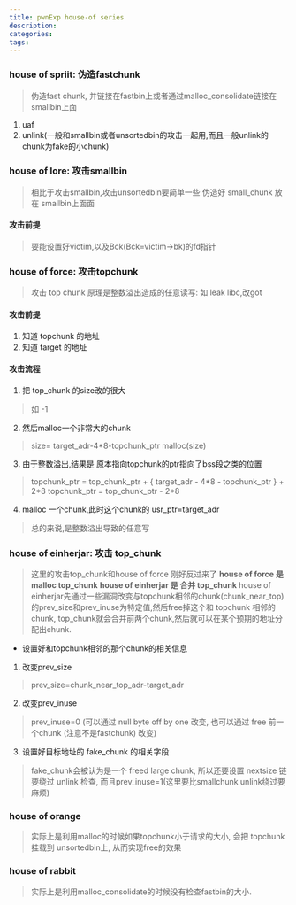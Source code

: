 ```yaml
---
title: pwnExp house-of series 
description: 
categories:
tags: 
---
```


### house of spriit: 伪造fastchunk
> 伪造fast chunk, 并链接在fastbin上或者通过malloc_consolidate链接在smallbin上面

1. uaf
2. unlink(一般和smallbin或者unsortedbin的攻击一起用,而且一般unlink的chunk为fake的小chunk)


### house of lore: 攻击smallbin
> 相比于攻击smallbin,攻击unsortedbin要简单一些
> 伪造好 small_chunk 放在 smallbin上面面

#### 攻击前提
> 要能设置好victim,以及Bck(Bck=victim->bk)的fd指针



### house of force: 攻击topchunk
> 攻击 top chunk
> 原理是整数溢出造成的任意读写: 如 leak libc,改got 

#### 攻击前提
1. 知道 topchunk 的地址
2. 知道 target 的地址

#### 攻击流程
1. 把 top_chunk 的size改的很大
> 如 -1

2. 然后malloc一个非常大的chunk
> size= target_adr-4\*8-topchunk_ptr
> malloc(size)

3. 由于整数溢出,结果是 原本指向topchunk的ptr指向了bss段之类的位置
> topchunk_ptr = top_chunk_ptr + { target_adr - 4\*8 - topchunk_ptr } + 2\*8
> topchunk_ptr = top_chunk_ptr - 2\*8

4. malloc 一个chunk,此时这个chunk的 usr_ptr=target_adr

> 总的来说,是整数溢出导致的任意写


### house of einherjar: 攻击 top_chunk
> 这里的攻击top_chunk和house of force 刚好反过来了
> **house of force 是 malloc top_chunk**
> **house of einherjar 是 合并 top_chunk**
> house of einherjar先通过一些漏洞改变与topchunk相邻的chunk(chunk_near_top)的prev_size和prev_inuse为特定值,然后free掉这个和 topchunk 相邻的 chunk, top_chunk就会合并前两个chunk,然后就可以在某个预期的地址分配出chunk.

+ 设置好和topchunk相邻的那个chunk的相关信息
1. 改变prev_size
> prev_size=chunk_near_top_adr-target_adr

2. 改变prev_inuse
> prev_inuse=0 (可以通过 null byte off by one 改变, 也可以通过 free 前一个chunk (注意不是fastchunk) 改变)

3. 设置好目标地址的 fake_chunk 的相关字段
> fake_chunk会被认为是一个 freed large chunk, 所以还要设置 nextsize 链
> 要绕过 unlink 检查, 而且prev_inuse=1(这里要比smallchunk unlink绕过要麻烦)

### house of orange
> 实际上是利用malloc的时候如果topchunk小于请求的大小, 会把 topchunk 挂载到 unsortedbin上, 从而实现free的效果


### house of rabbit
> 实际上是利用malloc_consolidate的时候没有检查fastbin的大小.

